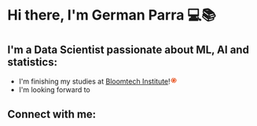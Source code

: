 # Hi there, I'm German Parra 💻📚

## I'm a Data Scientist passionate about ML, AI and statistics:
  - I'm finishing my studies at [Bloomtech Institute][Bloomtech]!<img width="15px" src="img\Bloomtech.png" />
  - I'm looking forward to 

## Connect with me:


[Bloomtech]: https://www.bloomtech.com/courses/data-science
